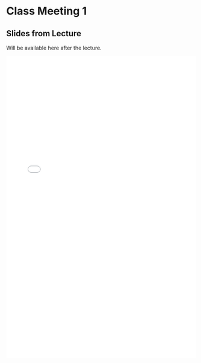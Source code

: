 # Class Meeting 1

## Slides from Lecture

Will be available here after the lecture.

<iframe src="../../Lec01Intro.pdf" width="100%" height="800px" frameBorder="0"> </iframe>